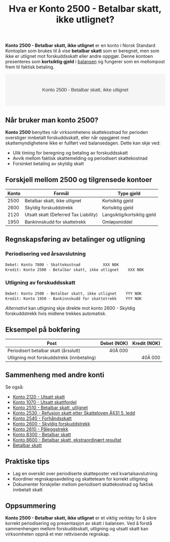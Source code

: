 ﻿---
title: "Hva er Konto 2500 - Betalbar skatt, ikke utlignet?"
seoTitle: "2500-betalbar-skatt-ikke-utlignet"
description: '**Konto 2500 - Betalbar skatt, ikke utlignet** er en konto i Norsk Standard Kontoplan som brukes til å vise **betalbar skatt** som er beregnet, men som ikke er...'
---

**Konto 2500 - Betalbar skatt, ikke utlignet** er en konto i Norsk Standard Kontoplan som brukes til å vise **betalbar skatt** som er beregnet, men som ikke er utlignet mot forskuddsskatt eller andre oppgjør. Denne kontoen presenteres som **kortsiktig gjeld** i [balansen](/blogs/regnskap/hva-er-balanse "Hva er Balanse?") og fungerer som en mellompost frem til faktisk betaling.

![Illustrasjon av konto 2500 betalbar skatt, ikke utlignet](2500-betalbar-skatt-ikke-utlignet-image.svg)

## Når bruker man konto 2500?

**Konto 2500** benyttes når virksomhetens skattekostnad for perioden overstiger innbetalt forskuddsskatt, eller når oppgjøret med skattemyndighetene ikke er fullført ved balansedagen. Dette kan skje ved:

* Ulik timing for beregning og betaling av forskuddsskatt
* Avvik mellom faktisk skattemelding og periodisert skattekostnad
* Forsinket betaling av skyldig skatt

## Forskjell mellom 2500 og tilgrensede kontoer

| Konto   | Formål                                                              | Type gjeld                    |
|---------|---------------------------------------------------------------------|-------------------------------|
| 2500    | Betalbar skatt, ikke utlignet                                       | Kortsiktig gjeld              |
| 2600    | Skyldig forskuddstrekk                                              | Kortsiktig gjeld              |
| 2120    | Utsatt skatt (Deferred Tax Liability)                               | Langsiktig/kortsiktig gjeld   |
| 1950    | Bankinnskudd for skattetrekk                                        | Omløpsmiddel                  |

## Regnskapsføring av betalinger og utligning

### Periodisering ved årsavslutning

```plaintext
Debet: Konto 7800 - Skattekostnad          XXX NOK
Kredit: Konto 2500 - Betalbar skatt, ikke utlignet    XXX NOK
```

### Utligning av forskuddsskatt

```plaintext
Debet: Konto 2500 - Betalbar skatt, ikke utlignet    YYY NOK
Kredit: Konto 1950 - Bankinnskudd for skattetrekk    YYY NOK
```

*Alternativt* kan utligning skje direkte mot konto 2600 - Skyldig forskuddstrekk hvis midlene trekkes automatisk.

## Eksempel på bokføring

| Post                                       | Debet (NOK) | Kredit (NOK) |
|--------------------------------------------|------------:|-------------:|
| Periodisert betalbar skatt (årsslutt)      |      40Â 000 |              |
| Utligning mot forskuddstrekk (innbetaling) |             |       40Â 000 |

## Sammenheng med andre konti

Se også:

* [Konto 2120 - Utsatt skatt](/blogs/kontoplan/2120-utsatt-skatt "Konto 2120 - Utsatt skatt")
* [Konto 1070 - Utsatt skattfordel](/blogs/kontoplan/1070-utsatt-skattfordel "Konto 1070 - Utsatt skattfordel")
* [Konto 2510 - Betalbar skatt, utlignet](/blogs/kontoplan/2510-betalbar-skatt-utlignet "Konto 2510 - Betalbar skatt, utlignet")
* [Konto 2530 - Refusjon skatt etter Skatteloven Â§31 5. ledd](/blogs/kontoplan/2530-refusjon-skatt-etter-skatteloven-31-5-ledd "Konto 2530 - Refusjon skatt etter Skatteloven Â§31 5. ledd")
* [Konto 2540 - Forhåndsskatt](/blogs/kontoplan/2540-forhaandskatt "Konto 2540 - Forhåndsskatt")
* [Konto 2600 - Skyldig forskuddstrekk](/blogs/kontoplan/2600-forskuddstrekk "Konto 2600 - Skyldig forskuddstrekk")
* [Konto 2610 - Påleggstrekk](/blogs/kontoplan/2610-paalleggstrekk "Konto 2610 - Påleggstrekk")
* [Konto 8300 - Betalbar skatt](/blogs/kontoplan/8300-betalbar-skatt "Konto 8300 - Betalbar skatt")
* [Konto 8600 - Betalbar skatt, ekstraordinært resultat](/blogs/kontoplan/8600-betalbar-skatt-ekstraordinart-resultat "Konto 8600 - Betalbar skatt, ekstraordinært resultat")
* [Betalbar skatt](/blogs/regnskap/betalbar-skatt "Betalbar skatt – Komplett guide til beregning og håndtering")

## Praktiske tips

* Lag en oversikt over periodiserte skatteposter ved kvartalsavslutning
* Koordiner regnskapsavdeling og skatteteam for korrekt utligning
* Dokumenter forskjeller mellom periodisert skattekostnad og faktisk innbetalt skatt

## Oppsummering

**Konto 2500 - Betalbar skatt, ikke utlignet** er et viktig verktøy for å sikre korrekt periodisering og presentasjon av skatt i balansen. Ved å forstå sammenhengen mellom forskuddsskatt, utligning og utsatt skatt kan virksomheten oppnå et mer rettvisende regnskap.






